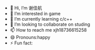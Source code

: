 - 👋 Hi, I’m 谢佳航
- 👀 I’m interested in game
- 🌱 I’m currently learning c/c++
- 💞️ I’m looking to collaborate on studing
- 📫 How to reach me xjh18736615258
- 😄 Pronouns:happy
- ⚡ Fun fact:

<!---
Xiejiahang1/Xiejiahang1 is a ✨ special ✨ repository because its `README.md` (this file) appears on your GitHub profile.
You can click the Preview link to take a look at your changes.
--->
